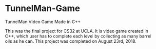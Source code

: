 # TunnelMan-Game
TunnelMan Video Game Made in C++

This was the final project for CS32 at UCLA. It is video game created in C++, which user has to complete each level by collecting
as many barrel oils as he can. This project was completed on August 23rd, 2018.
